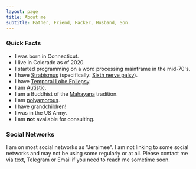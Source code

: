 ```yaml
---
layout: page
title: About me
subtitle: Father, Friend, Hacker, Husband, Son.
---
```


### Quick Facts

- I was born in Connecticut.
- I live in Colorado as of 2020.
- I started programming on a word processing mainframe in the mid-70's.
- I have [Strabismus](https://en.wikipedia.org/wiki/Strabismus "Strabismus @ Wikipedia") (specifically: [Sixth nerve palsy](https://en.wikipedia.org/wiki/Sixth_nerve_palsy "Sixth nerve palsy @ Wikipedia")).
- I have [Temporal Lobe Epilepsy](https://en.wikipedia.org/wiki/Temporal_lobe_epilepsy "Temporal Lobe Epilepsy @ Wikipedia").
- I am [Autistic](https://en.wikipedia.org/wiki/Autism_spectrum).
- I am a Buddhist of the [Mahayana](https://en.wikipedia.org/wiki/Mahayana "Mahayana Buddhism @ Wikipedia") tradition.
- I am [polyamorous](https://en.wikipedia.org/wiki/Polyamory "Polyamory @ Wikipedia").
- I have grandchildren!
- I was in the US Army.
- I am **not** available for consulting.

### Social Networks

I am on most social networks as "Jeraimee". I am not linking to some social networks and may not be using some regularly or at all. Please contact me via text, Telegram or Email if you need to reach me sometime soon.
